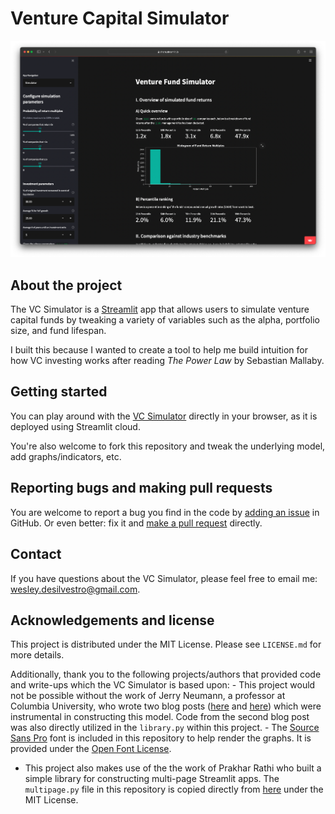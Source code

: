 # Venture Capital Simulator

[![VC Simulator Screenshot][screenshot]]([streamlit-link])


## About the project
The VC Simulator is a [Streamlit](https://streamlit.io) app that allows users to simulate venture capital funds by tweaking a variety of variables such as the alpha, portfolio size, and fund lifespan.

I built this because I wanted to create a tool to help me build intuition for how VC investing works after reading *The Power Law* by Sebastian Mallaby.


## Getting started
You can play around with the [VC Simulator]([streamlit-link]) directly in your browser, as it is deployed using Streamlit cloud.

You're also welcome to fork this repository and tweak the underlying model, add graphs/indicators, etc.


## Reporting bugs and making pull requests
You are welcome to report a bug you find in the code by [adding an issue](https://github.com/wdesilvestro/vc-simulator/issues) in GitHub. Or even better: fix it and [make a pull request](https://github.com/wdesilvestro/vc-simulator/pulls) directly.


## Contact
If you have questions about the VC Simulator, please feel free to email me: [wesley.desilvestro@gmail.com](mailto://wesley.desilvestro@gmail.com).


## Acknowledgements and license
This project is distributed under the MIT License. Please see `LICENSE.md` for more details.

Additionally, thank you to the following projects/authors that provided code and write-ups which the VC Simulator is based upon:
    - This project would not be possible without the work of Jerry Neumann, a professor at Columbia University, who wrote two blog posts ([here](https://reactionwheel.net/2015/06/power-laws-in-venture.html) and [here](https://reactionwheel.net/2017/12/power-laws-in-venture-portfolio-construction.html)) which were instrumental in constructing this model. Code from the second blog post was also directly utilized in the `library.py` within this project.
    - The [Source Sans Pro](https://fonts.google.com/specimen/Source+Sans+Pro) font is included in this repository to help render the graphs. It is provided under the [Open Font License](https://scripts.sil.org/cms/scripts/page.php?site_id=nrsi&id=OFL).
- This project also makes use of the the work of Prakhar Rathi who built a simple library for constructing multi-page Streamlit apps. The `multipage.py` file in this repository is copied directly from [here](https://github.com/prakharrathi25/data-storyteller/) under the MIT License.


<!-- MARKDOWN IMAGES & LINKS -->
[streamlit-link]: https://share.streamlit.io/wdesilvestro/vc-simulator/main/app.py
[screenshot]: images/screenshot.png
